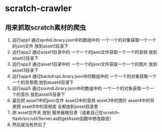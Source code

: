 # scratch-crawler

## 用来抓取scratch素材的爬虫

1. 运行app1 通过spriteLibrary.json中的数组中的 一个一个的对象获取一个一个的json文件 放到asset1目录下
2. 运行app2 通过asset1目录中的 一个一个的json文件获取一个一个的音频 放到asset2目录下
3. 运行app3 通过asset1目录中的 一个一个的json文件获取一个一个的图片 放到asset3目录下
4. 运行app4 通过backdropLibrary.json中的数组中的 一个一个的对象获取一个一个的背景图 放到asset4目录下
5. 运行app5 通过soundLibrary.json中的数组中的 一个一个的对象获取一个一个的音乐 放到asset5目录下
6. 最后把 asset1中的json文件 asset2中的音频 asset3中的图片 asset4中的背景图 asset5中的音频库 全都放到asset目录里
7. 把 asset文件夹 放到 服务器根目录（或者自己在scratch-flash/src/util/Server.as的getAsset函数中修改路径）
8. 然后就没有然后了
